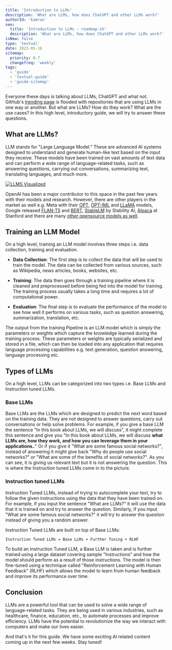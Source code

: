 ```yaml
---
title: 'Introduction to LLMs'
description: 'What are LLMs, how does ChatGPT and other LLMs work?'
authorId: 'kamran'
seo:
  title: 'Introduction to LLMs - roadmap.sh'
  description: 'What are LLMs, how does ChatGPT and other LLMs work?'
isNew: false
type: 'textual'
date: 2023-05-16
sitemap:
  priority: 0.7
  changefreq: 'weekly'
tags:
  - 'guide'
  - 'textual-guide'
  - 'guide-sitemap'
---
```


Everyone these days is talking about LLMs, ChatGPT and what not. GitHub's [trending page](https://github.com/trending) is flooded with repositories that are using LLMs in one way or another. But what are LLMs? How do they work? What are the use cases? In this high level, introductory guide, we will try to answer these questions.

## What are LLMs?

LLM stands for "Large Language Model." These are advanced AI systems designed to understand and generate human-like text based on the input they receive. These models have been trained on vast amounts of text data and can perform a wide range of language-related tasks, such as answering questions, carrying out conversations, summarizing text, translating languages, and much more.

[![LLMS Visualized](https://roadmap.sh/guides/llms.png)](https://x.com/kamrify/status/1658271217189634049)


OpenAI has been a major contributor to this space in the past few years with their models and research. However, there are other players in the market as well e.g. Meta with their [OPT](https://huggingface.co/facebook/opt-66b), [OPT-IML](https://huggingface.co/facebook/opt-iml-30b) and [LLaMA](https://ai.facebook.com/blog/large-language-model-llama-meta-ai/) models, Google released [FLAN-T5](https://huggingface.co/google/flan-t5-xxl) and [BERT](https://huggingface.co/google-bert/bert-base-uncased), [StableLM](https://github.com/stability-AI/stableLM/) by Stability AI, [Alpaca](https://crfm.stanford.edu/2023/03/13/alpaca.html) at Stanford and there are many [other opensource models as well](https://github.com/Hannibal046/Awesome-LLM).

## Training an LLM Model

On a high level, training an LLM model involves three steps i.e. data collection, training and evaluation.

- **Data Collection**: The first step is to collect the data that will be used to train the model. The data can be collected from various sources, such as Wikipedia, news articles, books, websites, etc.

- **Training**: The data then goes through a training pipeline where it is cleaned and preprocessed before being fed into the model for training. The training process usually takes a long time and requires a lot of computational power.

- **Evaluation**: The final step is to evaluate the performance of the model to see how well it performs on various tasks, such as question answering, summarization, translation, etc.

The output from the training Pipeline is an LLM model which is simply the parameters or weights which capture the knowledge learned during the training process. These parameters or weights are typically serialized and stored in a file, which can then be loaded into any application that requires language processing capabilities e.g. text generation, question answering, language processing etc.

## Types of LLMs

On a high level, LLMs can be categorized into two types i.e. Base LLMs and Instruction tuned LLMs.

### Base LLMs

Base LLMs are the LLMs which are designed to predict the next word based on the training data. They are not designed to answer questions, carry out conversations or help solve problems. For example, if you give a base LLM the sentence "In this book about LLMs, we will discuss", it might complete this sentence and give you "In this book about LLMs, we will discuss **what LLMs are, how they work, and how you can leverage them in your applications.**." Or if you give it "What are some famous social networks?", instead of answering it might give back "Why do people use social networks?" or "What are some of the benefits of social networks?". As you can see, it is giving us relevant text but it is not answering the question. This is where the Instruction tuned LLMs come in to the picture.

### Instruction tuned LLMs

Instruction Tuned LLMs, instead of trying to autocomplete your text, try to follow the given instructions using the data that they have been trained on. For example, if you input the sentence "What are LLMs?" it will use the data that it is trained on and try to answer the question. Similarly, if you input "What are some famous social networks?" it will try to answer the question instead of giving you a random answer.

Instruction Tuned LLMs are built on top of Base LLMs:

```
Instruction Tuned LLMs = Base LLMs + Further Tuning + RLHF
```

To build an Instruction Tuned LLM, a Base LLM is taken and is further trained using a large dataset covering sample "Instructions" and how the model should perform as a result of those instructions. The model is then fine-tuned using a technique called "Reinforcement Learning with Human Feedback" (RLHF) which allows the model to learn from human feedback and improve its performance over time.

## Conclusion

LLMs are a powerful tool that can be used to solve a wide range of language-related tasks. They are being used in various industries, such as healthcare, finance, education, etc., to automate processes and improve efficiency. LLMs have the potential to revolutionize the way we interact with computers and make our lives easier.

And that's it for this guide. We have some exciting AI related content coming up in the next few weeks. Stay tuned!
